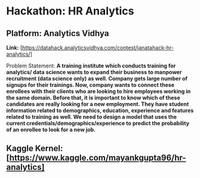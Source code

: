 # Hackathon: HR Analytics

## Platform: Analytics Vidhya

**Link:** [https://datahack.analyticsvidhya.com/contest/janatahack-hr-analytics/]

Problem Statement: **A training institute which conducts training for analytics/ data science wants to expand their business to manpower recruitment (data science only) as well.
                   Company gets large number of signups for their trainings. Now, company wants to connect these enrollees with their clients who are looking to hire employees 
                   working in the same domain. Before that, it is important to know which of these candidates are really looking for a new employment. 
                   They have student information related to demographics, education, experience and features related to training as well.
                   We need to design a model that uses the current credentials/demographics/experience to predict the probability of an enrollee to look for a new job.**
                   
## Kaggle Kernel:[https://www.kaggle.com/mayankgupta96/hr-analytics]
